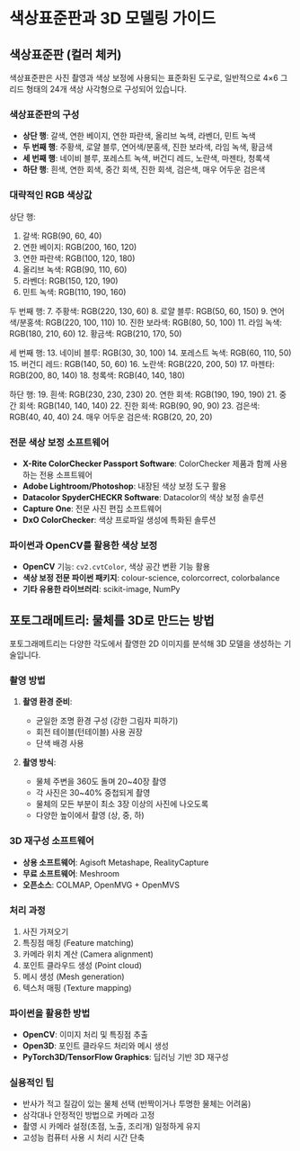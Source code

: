 # 색상표준판과 3D 모델링 가이드

## 색상표준판 (컬러 체커)

색상표준판은 사진 촬영과 색상 보정에 사용되는 표준화된 도구로, 일반적으로 4×6 그리드 형태의 24개 색상 사각형으로 구성되어 있습니다.

### 색상표준판의 구성
- **상단 행**: 갈색, 연한 베이지, 연한 파란색, 올리브 녹색, 라벤더, 민트 녹색
- **두 번째 행**: 주황색, 로얄 블루, 연어색/분홍색, 진한 보라색, 라임 녹색, 황금색
- **세 번째 행**: 네이비 블루, 포레스트 녹색, 버건디 레드, 노란색, 마젠타, 청록색
- **하단 행**: 흰색, 연한 회색, 중간 회색, 진한 회색, 검은색, 매우 어두운 검은색

### 대략적인 RGB 색상값
상단 행:
1. 갈색: RGB(90, 60, 40)
2. 연한 베이지: RGB(200, 160, 120)
3. 연한 파란색: RGB(100, 120, 180)
4. 올리브 녹색: RGB(90, 110, 60)
5. 라벤더: RGB(150, 120, 190)
6. 민트 녹색: RGB(110, 190, 160)

두 번째 행:
7. 주황색: RGB(220, 130, 60)
8. 로얄 블루: RGB(50, 60, 150)
9. 연어색/분홍색: RGB(220, 100, 110)
10. 진한 보라색: RGB(80, 50, 100)
11. 라임 녹색: RGB(180, 210, 60)
12. 황금색: RGB(210, 170, 50)

세 번째 행:
13. 네이비 블루: RGB(30, 30, 100)
14. 포레스트 녹색: RGB(60, 110, 50)
15. 버건디 레드: RGB(140, 50, 60)
16. 노란색: RGB(220, 200, 50)
17. 마젠타: RGB(200, 80, 140)
18. 청록색: RGB(40, 140, 180)

하단 행:
19. 흰색: RGB(230, 230, 230)
20. 연한 회색: RGB(190, 190, 190)
21. 중간 회색: RGB(140, 140, 140)
22. 진한 회색: RGB(90, 90, 90)
23. 검은색: RGB(40, 40, 40)
24. 매우 어두운 검은색: RGB(20, 20, 20)

### 전문 색상 보정 소프트웨어
- **X-Rite ColorChecker Passport Software**: ColorChecker 제품과 함께 사용하는 전용 소프트웨어
- **Adobe Lightroom/Photoshop**: 내장된 색상 보정 도구 활용
- **Datacolor SpyderCHECKR Software**: Datacolor의 색상 보정 솔루션
- **Capture One**: 전문 사진 편집 소프트웨어
- **DxO ColorChecker**: 색상 프로파일 생성에 특화된 솔루션

### 파이썬과 OpenCV를 활용한 색상 보정
- **OpenCV** 기능: `cv2.cvtColor`, 색상 공간 변환 기능 활용
- **색상 보정 전문 파이썬 패키지**: colour-science, colorcorrect, colorbalance
- **기타 유용한 라이브러리**: scikit-image, NumPy

## 포토그래메트리: 물체를 3D로 만드는 방법

포토그래메트리는 다양한 각도에서 촬영한 2D 이미지를 분석해 3D 모델을 생성하는 기술입니다.

### 촬영 방법
1. **촬영 환경 준비**:
   - 균일한 조명 환경 구성 (강한 그림자 피하기)
   - 회전 테이블(턴테이블) 사용 권장
   - 단색 배경 사용

2. **촬영 방식**:
   - 물체 주변을 360도 돌며 20~40장 촬영
   - 각 사진은 30~40% 중첩되게 촬영
   - 물체의 모든 부분이 최소 3장 이상의 사진에 나오도록
   - 다양한 높이에서 촬영 (상, 중, 하)

### 3D 재구성 소프트웨어
- **상용 소프트웨어**: Agisoft Metashape, RealityCapture
- **무료 소프트웨어**: Meshroom
- **오픈소스**: COLMAP, OpenMVG + OpenMVS

### 처리 과정
1. 사진 가져오기
2. 특징점 매칭 (Feature matching)
3. 카메라 위치 계산 (Camera alignment)
4. 포인트 클라우드 생성 (Point cloud)
5. 메시 생성 (Mesh generation)
6. 텍스처 매핑 (Texture mapping)

### 파이썬을 활용한 방법
- **OpenCV**: 이미지 처리 및 특징점 추출
- **Open3D**: 포인트 클라우드 처리와 메시 생성
- **PyTorch3D/TensorFlow Graphics**: 딥러닝 기반 3D 재구성

### 실용적인 팁
- 반사가 적고 질감이 있는 물체 선택 (반짝이거나 투명한 물체는 어려움)
- 삼각대나 안정적인 방법으로 카메라 고정
- 촬영 시 카메라 설정(초점, 노출, 조리개) 일정하게 유지
- 고성능 컴퓨터 사용 시 처리 시간 단축
